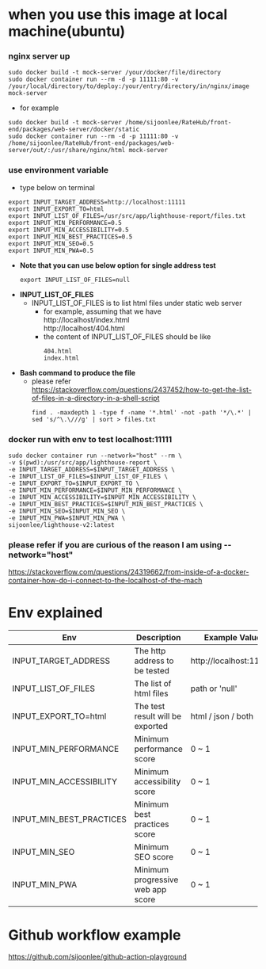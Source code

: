 # when you use this image at local machine(ubuntu)

### nginx server up
```
sudo docker build -t mock-server /your/docker/file/directory  
sudo docker container run --rm -d -p 11111:80 -v /your/local/directory/to/deploy:/your/entry/directory/in/nginx/image mock-server 
```

- for example   
```
sudo docker build -t mock-server /home/sijoonlee/RateHub/front-end/packages/web-server/docker/static
sudo docker container run --rm -d -p 11111:80 -v /home/sijoonlee/RateHub/front-end/packages/web-server/out/:/usr/share/nginx/html mock-server
```

### use environment variable
- type below on terminal
```
export INPUT_TARGET_ADDRESS=http://localhost:11111
export INPUT_EXPORT_TO=html
export INPUT_LIST_OF_FILES=/usr/src/app/lighthouse-report/files.txt
export INPUT_MIN_PERFORMANCE=0.5
export INPUT_MIN_ACCESSIBILITY=0.5
export INPUT_MIN_BEST_PRACTICES=0.5
export INPUT_MIN_SEO=0.5
export INPUT_MIN_PWA=0.5
```

- **Note that you can use below option for single address test**
    ```
    export INPUT_LIST_OF_FILES=null
    ```
- **INPUT_LIST_OF_FILES**
    - INPUT_LIST_OF_FILES is to list html files under static web server
        - for example, assuming that we have  
            http://localhost/index.html  
            http://localhost/404.html
        - the content of INPUT_LIST_OF_FILES should be like
            ```
            404.html
            index.html
            ```
- **Bash command to produce the file**  
    - please refer  
    https://stackoverflow.com/questions/2437452/how-to-get-the-list-of-files-in-a-directory-in-a-shell-script
        ```
        find . -maxdepth 1 -type f -name '*.html' -not -path '*/\.*' | sed 's/^\.\///g' | sort > files.txt
        ```
### docker run with env to test localhost:11111
```
sudo docker container run --network="host" --rm \
-v $(pwd):/usr/src/app/lighthouse-report \
-e INPUT_TARGET_ADDRESS=$INPUT_TARGET_ADDRESS \
-e INPUT_LIST_OF_FILES=$INPUT_LIST_OF_FILES \
-e INPUT_EXPORT_TO=$INPUT_EXPORT_TO \
-e INPUT_MIN_PERFORMANCE=$INPUT_MIN_PERFORMANCE \
-e INPUT_MIN_ACCESSIBILITY=$INPUT_MIN_ACCESSIBILITY \
-e INPUT_MIN_BEST_PRACTICES=$INPUT_MIN_BEST_PRACTICES \
-e INPUT_MIN_SEO=$INPUT_MIN_SEO \
-e INPUT_MIN_PWA=$INPUT_MIN_PWA \
sijoonlee/lighthouse-v2:latest
```

### please refer if you are curious of the reason I am using --network="host"
https://stackoverflow.com/questions/24319662/from-inside-of-a-docker-container-how-do-i-connect-to-the-localhost-of-the-mach


# Env explained
|Env|Description|Example Value|
|------------------------|---------------------------------|----------------------|
|INPUT_TARGET_ADDRESS    |The http address to be tested    |http://localhost:11111|
|INPUT_LIST_OF_FILES     |The list of html files           |path or 'null'        |
|INPUT_EXPORT_TO=html    |The test result will be exported |html / json / both    |
|INPUT_MIN_PERFORMANCE   |Minimum performance score        |0 ~ 1                 |
|INPUT_MIN_ACCESSIBILITY |Minimum accessibility score      |0 ~ 1                 |
|INPUT_MIN_BEST_PRACTICES|Minimum best practices score     |0 ~ 1                 |
|INPUT_MIN_SEO           |Minimum SEO score                |0 ~ 1                 |
|INPUT_MIN_PWA           |Minimum progressive web app score|0 ~ 1                 |

# Github workflow example  
https://github.com/sijoonlee/github-action-playground

